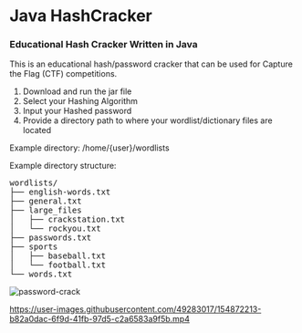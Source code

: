 # Java HashCracker

### Educational Hash Cracker Written in Java

This is an educational hash/password cracker that can be used for Capture the Flag (CTF) competitions. 

1. Download and run the jar file
2. Select your Hashing Algorithm
3. Input your Hashed password
4. Provide a directory path to where your wordlist/dictionary files are located

Example directory: /home/{user}/wordlists

Example directory structure:

<pre>
wordlists/
├── english-words.txt
├── general.txt
├── large_files
│   ├── crackstation.txt
│   └── rockyou.txt
├── passwords.txt
├── sports
│   ├── baseball.txt
│   └── football.txt
└── words.txt
</pre>

![password-crack](https://user-images.githubusercontent.com/49283017/154892429-2d580027-2570-4855-a1c4-f587a342a4a5.gif)


https://user-images.githubusercontent.com/49283017/154872213-b82a0dac-6f9d-41fb-97d5-c2a6583a9f5b.mp4

